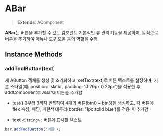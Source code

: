 # ABar
> **Extends**: AComponent

**ABar**는 버튼을 추가할 수 있는 컴포넌트
기본적인 뷰 관리 기능을 제공하며, 동적으로 버튼을 추가하여 메뉴나 도구 모음 등의 역할을 수행



## Instance Methods


### **addToolButton(text)**

새 AButton 객체를 생성 및 초기화하고,
setText(text)로 버튼 텍스트를 설정하며,
기본 스타일(예: position: 'static', padding: '0 20px 0 20px')을 적용한 후,
addComponent로 ABar에 버튼을 추가함

* test()
0부터 3까지 반복하여 4개의 버튼(btn0 ~ btn3)을 생성하고, 각 버튼에 flex 속성, 패딩, 파란색 테두리(border: '1px solid blue')를 적용 후 추가함

* **text** `<String>` : 버튼에 표시할 텍스트
 
```js
bar.addToolButton('버튼');
```
